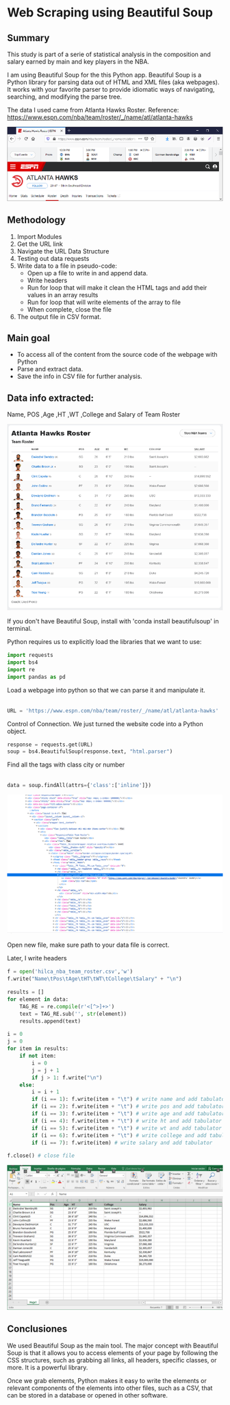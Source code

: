 # Web Scraping using Beautiful Soup


## Summary

This study is part of a serie of statistical analysis in the composition and salary earned by main and key players in the NBA.

I am using Beautiful Soup for the this Python app. Beautiful Soup is a Python library for parsing data out of HTML and XML files (aka webpages). It works with your favorite parser to provide idiomatic ways of navigating, searching, and modifying the parse tree. 

The data I used came from Atlanta Hawks Roster. Reference: https://www.espn.com/nba/team/roster/_/name/atl/atlanta-hawks

![Home Page](images/home.png)

## Methodology

1. Import Modules
2. Get the URL link
3. Navigate the URL Data Structure
4. Testing out data requests
5. Write data to a file in pseudo-code:
    + Open up a file to write in and append data.
    + Write headers
    + Run for loop that will make it clean the HTML tags and add their values in an array results
    + Run for loop that will write elements of the array to file
    + When complete, close the file
6. The output file in CSV format.


## Main goal

+ To access all of the content from the source code of the webpage with Python
+ Parse and extract data. 
+ Save the info in CSV file for further analysis.


## Data info extracted:

Name, POS ,Age ,HT ,WT ,College and Salary of Team Roster


![Atlanta Hawks Roster](images/Atlanta-Hawks-Roster.png)

If you don't have Beautiful Soup, install with 'conda install beautifulsoup' in terminal.

Python requires us to explicitly load the libraries that we want to use:


```python
import requests
import bs4
import re
import pandas as pd
```

Load a webpage into python so that we can parse it and manipulate it.


```python

URL = 'https://www.espn.com/nba/team/roster/_/name/atl/atlanta-hawks'
```

Control of Connection. We just turned the website code into a Python object. 


```python
response = requests.get(URL)
soup = bs4.BeautifulSoup(response.text, "html.parser")
```

Find all the tags with class city or number


```python

data = soup.findAll(attrs={'class':['inline']})
```

![Source Code HTML](images/code.png)

Open new file, make sure path to your data file is correct.

Later, I write headers


```python
f = open('hilca_nba_team_roster.csv','w') 
f.write("Name\tPos\tAge\tHT\tWT\tCollege\tSalary" + "\n")
```


```python
results = []
for element in data:
    TAG_RE = re.compile(r'<[^>]+>')
    text = TAG_RE.sub('', str(element))
    results.append(text)
```


```python
i = 0
j = 0
for item in results:
    if not item:
        i = 0
        j = j + 1
        if j > 1: f.write("\n")
    else:
        i = i + 1
        if (i == 1): f.write(item + "\t") # write name and add tabulator
        if (i == 2): f.write(item + "\t") # write pos and add tabulator
        if (i == 3): f.write(item + "\t") # write age and add tabulator
        if (i == 4): f.write(item + "\t") # write ht and add tabulator
        if (i == 5): f.write(item + "\t") # write wt and add tabulator
        if (i == 6): f.write(item + "\t") # write college and add tabulator
        if (i == 7): f.write(item) # write salary and add tabulator
```


```python
f.close() # close file
```

![cvs data](images/cvs.png)

## Conclusiones

We used Beautiful Soup as the main tool. The major concept with Beautiful Soup is that it allows you to access elements of your page by following the CSS structures, such as grabbing all links, all headers, specific classes, or more. It is a powerful library.

 Once we grab elements, Python makes it easy to write the elements or relevant components of the elements into other files, such as a CSV, that can be stored in a database or opened in other software.
